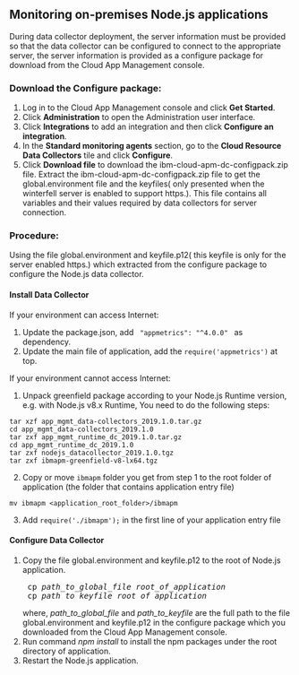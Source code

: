 ## Monitoring on-premises Node.js applications
During data collector deployment, the server information must be provided so that the data collector can be configured to connect to the appropriate server, the server information is provided as a configure package for download from the Cloud App Management console.
### Download the Configure package:
1. Log in to the Cloud App Management console and click <b>Get Started</b>.
2. Click <b>Administration</b> to open the Administration user interface.
3. Click <b>Integrations</b> to add an integration and then click <b>Configure an integration</b>.
4. In the <b>Standard monitoring agents</b> section, go to the <b>Cloud Resource Data Collectors</b> tile and click <b>Configure</b>.
5. Click <b>Download file</b> to download the ibm-cloud-apm-dc-configpack.zip file.
Extract the ibm-cloud-apm-dc-configpack.zip file to get the global.environment file and the keyfiles( only presented when the winterfell server is enabled to support https.). This file contains all variables and their values required by data collectors for server connection.

### Procedure:
Using the file global.environment and keyfile.p12( this keyfile is only for the server enabled https.) which extracted from the configure package to configure the Node.js data collector.

#### Install Data Collector  
If your environment can access Internet:
1. Update the package.json, add <code> "appmetrics": "^4.0.0" </code> as dependency.
2. Update the main file of application, add the <code>require('appmetrics')</code> at top.

If your environment cannot access Internet:  
1. Unpack greenfield package according to your Node.js Runtime version, e.g. with Node.js v8.x Runtime, You need to do the following steps:  
```
tar xzf app_mgmt_data-collectors_2019.1.0.tar.gz
cd app_mgmt_data-collectors_2019.1.0
tar zxf app_mgmt_runtime_dc_2019.1.0.tar.gz
cd app_mgmt_runtime_dc_2019.1.0
tar zxf nodejs_datacollector_2019.1.0.tgz
tar zxf ibmapm-greenfield-v8-lx64.tgz
```
2. Copy or move `ibmapm` folder you get from step 1 to the root folder of application (the folder that contains application entry file)
```
mv ibmapm <application_root_folder>/ibmapm
```
3. Add `require('./ibmapm');` in the first line of your application entry file  

#### Configure Data Collector 
1. Copy the file global.environment and keyfile.p12 to the root of Node.js application.  
    <pre>
    cp <i>path_to_global_file</i> <i>root_of_application</i>
    cp <i>path_to_keyfile</i> <i>root_of_application</i></pre>
    where, <i>path_to_global_file</i> and <i>path_to_keyfile</i> are the full path to the file global.environment and keyfile.p12 in the configure package which you downloaded from the Cloud App Management console.
2. Run command  <i>npm install</i> to install the npm packages under the root directory of application.  
3. Restart the Node.js application.  

